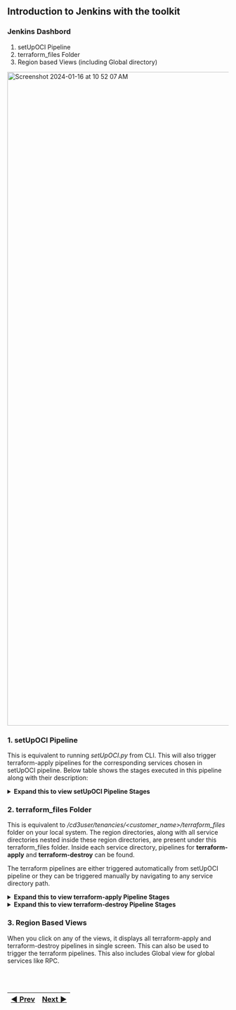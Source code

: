     
## **Introduction to Jenkins with the toolkit**

### Jenkins Dashbord

1. setUpOCI Pipeline
2. terraform_files Folder
3. Region based Views (including Global directory)
   
<img width="1486" alt="Screenshot 2024-01-16 at 10 52 07 AM" src="https://github.com/oracle-devrel/cd3-automation-toolkit/assets/70213341/cbf61a8e-216f-4667-9351-d568a0a38453">


### 1. setUpOCI Pipeline

This is equivalent to running *setUpOCI.py* from CLI. This will also trigger terraform-apply pipelines for the corresponding services chosen in setUpOCI pipeline.
Below table shows the stages executed in this pipeline along with their description:

<details><summary><b>Expand this to view setUpOCI Pipeline Stages</b> </summary>

|Stage Name      | Description  | Possible Outcomes |
| --------------- | ------------ | ----------------- |
| <b>Validate Input Parameters</b> | Validates input file name/size, selected parameters | Displays Unstable if any of the validation fails. Pipeline stops further execution in that case. |
| <b>Update setUpOCI.properties</b> | Updates <customer_name>_setUpOCI.properties with input filename and workflow_type | Displays Failed if any issue during execution |
| <b>Execute setUpOCI</b> | Executes python code to generate required tfvars files. The console output for this stage is similar to setUpOCI.py execution via CLI. <br>Multiple options selected will be processed <i>sequentially</i> in this stage. | Displays Failed if any issue occurs during its execution. Further stages are skipped in that case. |
| <b>Run Import Commands</b> | Based on the workflow_type as 'Export Resources from OCI', this stage invokes execution of tf_import_commands_\<resource\>_nonGF.sh shell scripts which will import the exported objects into tfstate. tf_import_commands for multiple options selected will be processed <i>sequentially</i> in this stage. <br><b> This stage is skipped for 'Create Resources in OCI' workflow </b>| Displays Failed if any issue occurs during its execution. Further stages are skipped in that case. |
| <b>Git Commit</b> | Commits the terraform_files folder to OCI DevOps GIT Repo. This will trigger respective terraform_pipelines| Pipeline stops further execution if there is nothing to commit. <b>In some cases when tfvars was generated in previous execution, you can navigate to terrafom-apply pipeline and trigger that manually </b>|
| <b>Trigger Terraform Pipelines</b> | Corresponding terraform apply pipelines are auto triggered based on the service chosen | |
</details>

### 2. terraform_files Folder

This is equivalent to */cd3user/tenancies/<customer_name>/terraform_files* folder on your local system.
The region directories, along with all service directories nested inside these region directories, are present under this terraform_files folder.
Inside each service directory, pipelines for **terraform-apply** and **terraform-destroy** can be found.

The terraform pipelines are either triggered automatically from setUpOCI pipeline or they can be triggered manually by navigating to any service directory path.

<details><summary><b>Expand this to view terraform-apply Pipeline Stages</b> </summary>

|Stage Name      | Description  | Possible Outcomes |
| --------------- | ------------ | ----------------- |
| Checkout SCM | Checks out the latest terraform_files folder from DevOps GIT repo | |
| Terraform Plan | Runs terraform plan against the checked out code and saves it in tfplan.out | Pipeline stops further execution if terraform plan shows no changes. Displays Failed if any issue while executing terraform plan |
| OPA | Runs the above genrated terraform plan against Open Policies and displays the violations if any | Displays Unstable if any OPA rule is violated |
| Get Approval | Approval Stage for reviewing the terraform plan. There is 24 hours timeout for this stage. | Proceed - goes ahead with Terraform Apply stage. <br> Abort - pipeline is aborted and stops furter execution |
|Terraform Apply | Applies the terraform configurations | Displays Failed if any issue while executing terraform apply |
</details>

<details><summary><b>Expand this to view terraform-destroy Pipeline Stages</b> </summary>

|Stage Name      | Description  | Possible Outcomes |
| --------------- | ------------ | ----------------- |
| Checkout SCM | Checks out the latest terraform_files folder from DevOps GIT repo | |
| Terraform Destroy Plan | Runs `terraform plan -destroy` against the checked out code | Displays Failed if any issue in plan output |
| Get Approval | Approval Stage for reviewing the terraform plan. There is 24 hours timeout for this stage. | Proceed - goes ahead with Terraform Destroy stage. <br> Abort - pipeline is aborted and stops furter execution |
|Terraform Destroy | Destroys the terraform configurations | Displays Failed if any issue while executing terraform destroy |
</details>

### 3. Region Based Views
When you click on any of the views, it displays all terraform-apply and terraform-destroy pipelines in single screen. This can also be used to trigger the terraform pipelines. This also includes Global view for global services like RPC.

<br><br>
<div align='center'>

| <a href="/cd3_automation_toolkit/documentation/user_guide/Workflows-jenkins.md">:arrow_backward: Prev</a> | <a href="/cd3_automation_toolkit/documentation/user_guide/GreenField-Jenkins.md">Next :arrow_forward:</a> |
| :---- | -------: |
  
</div>

